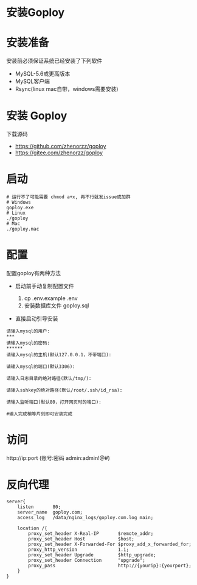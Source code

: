 # 安装Goploy

# 安装准备

安装前必须保证系统已经安装了下列软件

- MySQL-5.6或更高版本
- MySQL客户端
- Rsync(linux mac自带，windows需要安装)

# 安装 Goploy

下载源码

- https://github.com/zhenorzz/goploy
- https://gitee.com/zhenorzz/goploy

# 启动

```shell
# 运行不了可能需要 chmod a+x, 再不行就发issue或加群
# Windows
goploy.exe
# Linux
./goploy
# Mac
./goploy.mac
```

# 配置

配置goploy有两种方法

- 启动前手动复制配置文件
    1. cp .env.example .env
    2. 安装数据库文件 goploy.sql

- 直接启动引导安装

```shell
请输入mysql的用户:
***
请输入mysql的密码:
******
请输入mysql的主机(默认127.0.0.1，不带端口):

请输入mysql的端口(默认3306):

请输入日志目录的绝对路径(默认/tmp/):

请输入sshkey的绝对路径(默认/root/.ssh/id_rsa):

请输入监听端口(默认80，打开网页时的端口):

#输入完成稍等片刻即可安装完成
```
    
# 访问

http://ip:port (账号:密码 admin:admin!@#)

# 反向代理

```nginx
server{
    listen       80;
    server_name  goploy.com;
    access_log   /data/nginx_logs/goploy.com.log main;

    location /{
        proxy_set_header X-Real-IP       $remote_addr;
        proxy_set_header Host            $host;
        proxy_set_header X-Forwarded-For $proxy_add_x_forwarded_for;
        proxy_http_version               1.1;
        proxy_set_header Upgrade         $http_upgrade;
        proxy_set_header Connection      "upgrade";
        proxy_pass                       http://{yourip}:{yourport};
    }
}
```
